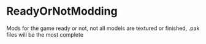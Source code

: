 # ReadyOrNotModding
Mods for the game ready or not, not all models are textured or finished, .pak files will be the most complete
